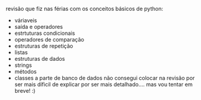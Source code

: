 revisão que fiz nas férias com os conceitos básicos de python:
- váriaveis
- saída e operadores
- estrtuturas condicionais
- operadores de comparação
- estruturas de repetição
- listas
- estruturas de dados
- strings
- métodos
- classes
a parte de banco de dados não consegui colocar na revisão por ser mais díficil de explicar por ser mais detalhado.... mas vou tentar em breve! :)
